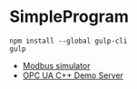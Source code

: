 # SimpleProgram


    npm install --global gulp-cli
    gulp


* [Modbus simulator](http://www.plcsimulator.org)
* [OPC UA C++ Demo Server](https://www.unified-automation.com/downloads/opc-ua-servers.html)